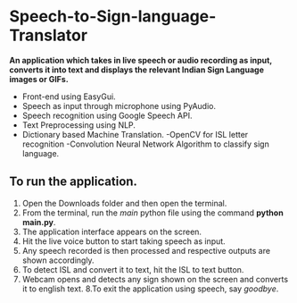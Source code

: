 # Speech-to-Sign-language-Translator
**An application which takes in live speech or audio recording as input, converts it into text and displays the relevant Indian Sign Language images or GIFs.**
- Front-end using EasyGui.
- Speech as input through microphone using PyAudio. 
- Speech recognition using Google Speech API.
- Text Preprocessing using NLP.
- Dictionary based Machine Translation.
-OpenCV for ISL letter recognition
-Convolution Neural Network Algorithm to classify sign language.

## To run the application.
1. Open the Downloads folder and then open the terminal.
2. From the terminal, run the *main* python file using the command **python main.py**.
3. The application interface appears on the screen.
4. Hit the live voice button to start taking speech as input.
5. Any speech recorded is then processed and respective outputs are shown accordingly.
6. To detect ISL and convert it to text, hit the ISL to text button.
7. Webcam opens and detects any sign shown on the screen and converts it to english text.
8.To exit the application using speech, say *goodbye*.
